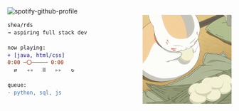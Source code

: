 
<img alt="spotify-github-profile" src="https://spotify-github-profile.vercel.app/api/view?uid=sheardeeh&cover_image=true&theme=natemoo-re&show_offline=true&background_color=121212&bar_color=53b14f&bar_color_cover=true"/>

<div>
    <img src="img/meow.gif" height="200" width="200" align="right"> 
</div>

```diff
shea/rds 
↝ aspiring full stack dev

now playing:
+ [java, html/css]
0:00 ─〇───── 0:00
  ⇄   ◃◃   ⅠⅠ   ▹▹   ↻

queue:
- python, sql, js
```

